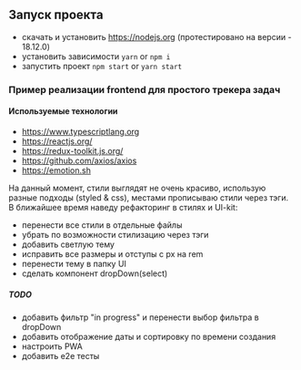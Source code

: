## Запуск проекта
- скачать и установить https://nodejs.org (протестировано на версии - 18.12.0)
- установить зависимости `yarn` or `npm i`
- запустить проект `npm start` or `yarn start`

### Пример реализации frontend для простого трекера задач

#### Используемые технологии
- https://www.typescriptlang.org
- https://reactjs.org/
- https://redux-toolkit.js.org/
- https://github.com/axios/axios
- https://emotion.sh

На данный момент, стили выглядят не очень красиво, использую разные подходы (styled & css), местами прописываю стили через тэги. 
В ближайшее время наведу рефакторинг в стилях и UI-kit:
- перенести все стили в отдельные файлы
- убрать по возможности стилизацию через тэги
- добавить светлую тему
- исправить все размеры и отступы с px на rem
- перенести тему в папку UI
- сделать компонент dropDown(select)

##### TODO
- добавить фильтр "in progress" и перенести выбор фильтра в dropDown
- добавить отображение даты и сортировку по времени создания
- настроить PWA
- добавить e2e тесты